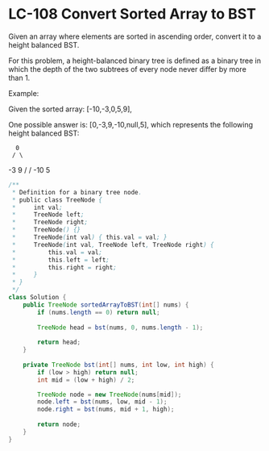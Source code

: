 # LC-108 Convert Sorted Array to BST
Given an array where elements are sorted in ascending order, convert it to a height balanced BST.

For this problem, a height-balanced binary tree is defined as a binary tree in which the depth of the two subtrees of every node never differ by more than 1.

Example:

Given the sorted array: [-10,-3,0,5,9],

One possible answer is: [0,-3,9,-10,null,5], which represents the following height balanced BST:

      0
     / \
   -3   9
   /   /
 -10  5

```java
/**
 * Definition for a binary tree node.
 * public class TreeNode {
 *     int val;
 *     TreeNode left;
 *     TreeNode right;
 *     TreeNode() {}
 *     TreeNode(int val) { this.val = val; }
 *     TreeNode(int val, TreeNode left, TreeNode right) {
 *         this.val = val;
 *         this.left = left;
 *         this.right = right;
 *     }
 * }
 */
class Solution {
    public TreeNode sortedArrayToBST(int[] nums) {
        if (nums.length == 0) return null;
        
        TreeNode head = bst(nums, 0, nums.length - 1);
        
        return head;
    }
    
    private TreeNode bst(int[] nums, int low, int high) {
        if (low > high) return null;
        int mid = (low + high) / 2;

        TreeNode node = new TreeNode(nums[mid]);
        node.left = bst(nums, low, mid - 1);
        node.right = bst(nums, mid + 1, high);
        
        return node;
    }
}
```
